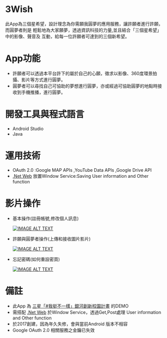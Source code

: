 # 3Wish

此App為三個星希望，設計理念為你需願我圓夢的應用服務，讓許願者進行許願，而圓夢者則是 輕鬆地為大家願夢，透過資訊科技的力量,並且結合「三個星希望」中的影像、聲音及
互動，給每一位許願者可達到的三個新希望。


# App功能

 - 許願者可以透過本平台許下的屬於自己的心願，徵求以影像、360度環景拍攝、影片等方式進行圓夢。
 - 圓夢者可以尋找自己可協助的夢想進行圓夢，亦或經過可協助圓夢的地點時接收到手機推播，進行圓夢。


# 開發工具與程式語言

 - Android Studio
 - Java


# 運用技術
 
 - OAuth 2.0 :Google MAP APIs ,YouTube Data APIs ,Google Drive API
 -  [.Net Web](https://github.com/percyku/3Wish-Server) 放置Window Service:Saving User information and Other function



# 影片操作

 - 基本操作(註冊帳號,修改個人訊息)
   
   [![IMAGE ALT TEXT](https://i9.ytimg.com/vi_webp/NxLazdrPkig/mqdefault.webp?v=674aff56&sqp=CMD8q7oG&rs=AOn4CLCPSrBbJvnPI6lcrm78tqJ3HQmu3w)](https://www.youtube.com/watch?v=NxLazdrPkig)
 

 - 許願與圓夢者操作(上傳和接收圖片影片)
   
   [![IMAGE ALT TEXT](https://i9.ytimg.com/vi/nKDhe5kFYbU/mqdefault.jpg?sqp=CJyIrLoG-oaymwEmCMACELQB8quKqQMa8AEB-AH-CYAC0AWKAgwIABABGFsgYihlMA8=&rs=AOn4CLD9N5o_euS4iI0Rv2q_-qoJ8niyPQ)](https://www.youtube.com/watch?v=nKDhe5kFYbU)
 

 - 忘記密碼(如何重設密買)

   [![IMAGE ALT TEXT](https://i9.ytimg.com/vi_webp/x5WO3NPCH4E/mqdefault.webp?v=674b0547&sqp=CMiKrLoG&rs=AOn4CLCkrGHy2Ucn0Io2rAoN4d_UBmyUbw)](https://www.youtube.com/watch?v=x5WO3NPCH4E)



# 備註

 - 此App 為 [三星「#我挺不一樣」銀河創新校園計畫](https://contest.bhuntr.com/tw/builderaliasab3fb959aa4e43c0a77065b01d99ca51/) 的DEMO
 - 需搭配 [.Net Web](https://github.com/percyku/3Wish-Server) 於Window Service，透過Get,Post處理 User information and Other function
 - 於2017創建，因為年久失修，會與當前Android 版本不相容
 - Google OAuth 2.0 相關服務之金鑰已失效